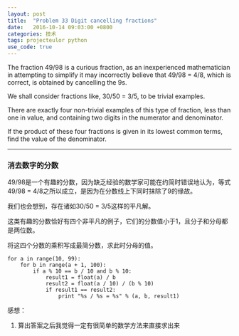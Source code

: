 ```yaml
---
layout: post
title:  "Problem 33 Digit cancelling fractions"
date:   2016-10-14 09:03:00 +0800
categories: 技术
tags: projecteulor python
use_code: true
---
```

The fraction 49/98 is a curious fraction, as an inexperienced mathematician in attempting to simplify it may incorrectly believe that 49/98 = 4/8, which is correct, is obtained by cancelling the 9s.

We shall consider fractions like, 30/50 = 3/5, to be trivial examples.

There are exactly four non-trivial examples of this type of fraction, less than one in value, and containing two digits in the numerator and denominator.

If the product of these four fractions is given in its lowest common terms, find the value of the denominator.

<!--more-->

*****

### 消去数字的分数 ###

49/98是一个有趣的分数，因为缺乏经验的数学家可能在约简时错误地认为，等式49/98 = 4/8之所以成立，是因为在分数线上下同时抹除了9的缘故。

我们也会想到，存在诸如30/50 = 3/5这样的平凡解。

这类有趣的分数恰好有四个非平凡的例子，它们的分数值小于1，且分子和分母都是两位数。

将这四个分数的乘积写成最简分数，求此时分母的值。

    for a in range(10, 99):
        for b in range(a + 1, 100):
            if a % 10 == b / 10 and b % 10:
                result1 = float(a) / b
                result2 = float(a / 10) / (b % 10)
                if result1 == result2:
                    print "%s / %s = %s" % (a, b, result1)

感想：

1. 算出答案之后我觉得一定有很简单的数学方法来直接求出来
